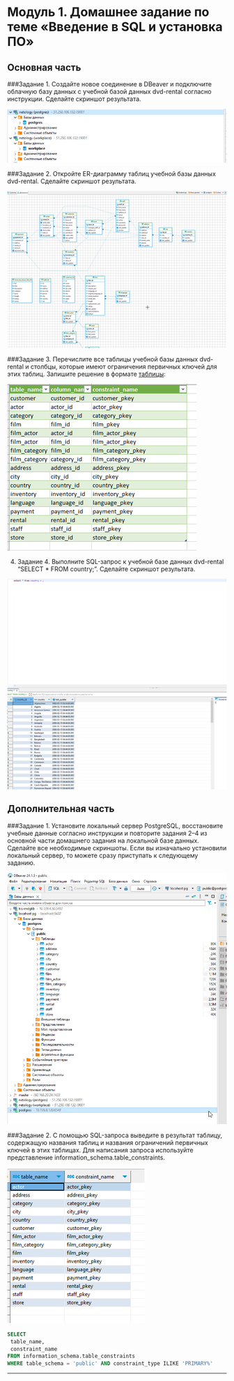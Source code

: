 # Модуль 1. Домашнее задание по теме «Введение в SQL и установка ПО»

## Основная часть

###Задание 1. Создайте новое соединение в DBeaver и подключите облачную базу данных с учебной базой данных dvd-rental согласно инструкции. Сделайте скриншот результата.
   
![screen](tmp/cloud_db.png)

###Задание 2. Откройте ER-диаграмму таблиц учебной базы данных dvd-rental. Сделайте скриншот результата.

![screen](tmp/ERD.png)

###Задание 3. Перечислите все таблицы учебной базы данных dvd-rental и столбцы, которые имеют ограничения первичных ключей для этих таблиц. Запишите решение в формате [таблицы](https://letsdocode.ru/sql-main/1-3.png):

![screen](tmp/pk.png)

4. Задание 4. Выполните SQL-запрос к учебной базе данных dvd-rental “SELECT * FROM country;”. Сделайте скриншот результата.

![screen](tmp/sql.png)

## Дополнительная часть

###Задание 1. Установите локальный сервер PostgreSQL, восстановите учебные данные согласно инструкции и повторите задания 2–4 из основной части домашнего задания на локальной базе данных. Сделайте все необходимые скриншоты. Если вы изначально установили локальный сервер, то можете сразу приступать к следующему заданию.

![screen](tmp/connect.png)

###Задание 2. С помощью SQL-запроса выведите в результат таблицу, содержащую названия таблиц и названия ограничений первичных ключей в этих таблицах. Для написания запроса используйте представление information_schema.table_constraints.

![screen](tmp/pkeys_view.png)

```sql
SELECT
 table_name,
 constraint_name
FROM information_schema.table_constraints
WHERE table_schema = 'public' AND constraint_type ILIKE 'PRIMARY%'
```
---
